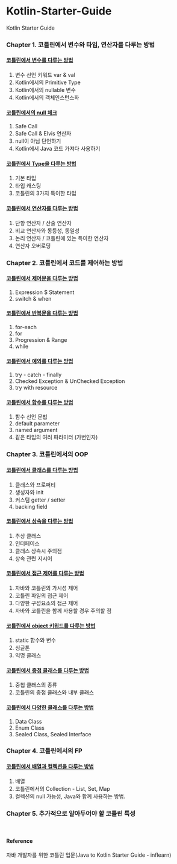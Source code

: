 # Kotlin-Starter-Guide
Kotlin Starter Guide

### Chapter 1. 코틀린에서 변수와 타입, 연산자를 다루는 방법
#### [코틀린에서 변수를 다루는 방법](https://github.com/hiro032/Kotlin-Starter-Guide/blob/main/src/main/kotlin/chapter1/%EC%BD%94%ED%8B%80%EB%A6%B0%EC%97%90%EC%84%9C%20%EB%B3%80%EC%88%98%EB%A5%BC%20%EB%8B%A4%EB%A3%A8%EB%8A%94%20%EB%B0%A9%EB%B2%95.md)
1. 변수 선언 키워드 var & val
2. Kotlin에서의 Primitive Type
3. Kotlin에서의 nullable 변수
4. Kotlin에서의 객체인스턴스화


#### [코틀린에서의 null 체크](https://github.com/hiro032/Kotlin-Starter-Guide/blob/main/src/main/kotlin/chapter2/%EC%BD%94%ED%8B%80%EB%A6%B0%EC%97%90%EC%84%9C%20null%EC%9D%84%20%EB%8B%A4%EB%A3%A8%EB%8A%94%20%EB%B0%A9%EB%B2%95.md)
1. Safe Call
2. Safe Call & Elvis 연산자
3. null이 아님 단언하기
4. Kotlin에서 Java 코드 가져다 사용하기

#### [코틀린에서 Type을 다루는 방법](https://github.com/hiro032/Kotlin-Starter-Guide/blob/main/src/main/kotlin/chapter3/%EC%BD%94%ED%8B%80%EB%A6%B0%EC%97%90%EC%84%9C%20%20Type%EC%9D%84%20%EB%8B%A4%EB%A3%A8%EB%8A%94%20%EB%B0%A9%EB%B2%95.md)
1. 기본 타입
2. 타입 캐스팅
3. 코틀린의 3가지 특이한 타입 

#### [코틀린에서 연산자를 다루는 방법](https://github.com/hiro032/Kotlin-Starter-Guide/blob/main/src/main/kotlin/chapter4/%EC%BD%94%ED%8B%80%EB%A6%B0%EC%97%90%EC%84%9C%20%EC%97%B0%EC%82%B0%EC%9E%90%EB%A5%BC%20%EB%8B%A4%EB%A3%A8%EB%8A%94%20%EB%B0%A9%EB%B2%95.md)
1. 단항 연산자 / 산술 연산자
2. 비교 연산자와 동등성, 동일성
3. 논리 연산자 / 코틀린에 있는 특이한 연산자
4. 연산자 오버로딩


### Chapter 2. 코틀린에서 코드를 제어하는 방법

#### [코틀린에서 제어문을 다루는 방법](https://github.com/hiro032/Kotlin-Starter-Guide/blob/main/src/main/kotlin/chapter5/%EC%BD%94%ED%8B%80%EB%A6%B0%EC%97%90%EC%84%9C%20%EC%A0%9C%EC%96%B4%EB%AC%B8%EC%9D%84%20%EB%8B%A4%EB%A3%A8%EB%8A%94%20%EB%B0%A9%EB%B2%95.md)
1. Expression $ Statement
2. switch & when

#### [코틀린에서 반복문을 다루는 방법](https://github.com/hiro032/Kotlin-Starter-Guide/blob/main/src/main/kotlin/chapter6/%EC%BD%94%ED%8B%80%EB%A6%B0%EC%97%90%EC%84%9C%20%EB%B0%98%EB%B3%B5%EB%AC%B8%EC%9D%84%20%EB%8B%A4%EB%A3%A8%EB%8A%94%20%EB%B0%A9%EB%B2%95.md)
1. for-each
2. for
3. Progression & Range
4. while

#### [코틀린에서 예외를 다루는 방법](https://github.com/hiro032/Kotlin-Starter-Guide/blob/main/src/main/kotlin/chapter7/%EC%BD%94%ED%8B%80%EB%A6%B0%EC%97%90%EC%84%9C%20%EC%98%88%EC%99%B8%EB%A5%BC%20%EB%8B%A4%EB%A3%A8%EB%8A%94%20%EB%B0%A9%EB%B2%95.md)
1. try - catch - finally
2. Checked Exception & UnChecked Exception
3. try with resource

#### [코틀린에서 함수를 다루는 방법](https://github.com/hiro032/Kotlin-Starter-Guide/blob/main/src/main/kotlin/chapter8/%EC%BD%94%ED%8B%80%EB%A6%B0%EC%97%90%EC%84%9C%20%ED%95%A8%EC%88%98%EB%A5%BC%20%EB%8B%A4%EB%A3%A8%EB%8A%94%20%EB%B0%A9%EB%B2%95.md)
1. 함수 선언 문법
2. default parameter
3. named argument
4. 같은 타입의 여러 파라미터 (가변인자)

### Chapter 3. 코틀린에서의 OOP

#### [코틀린에서 클래스를 다루는 방법](https://github.com/hiro032/Kotlin-Starter-Guide/blob/main/src/main/kotlin/chapter9/%EC%BD%94%ED%8B%80%EB%A6%B0%EC%97%90%EC%84%9C%20%ED%81%B4%EB%9E%98%EC%8A%A4%EB%A5%BC%20%EB%8B%A4%EB%A3%A8%EB%8A%94%20%EB%B0%A9%EB%B2%95.md)
1. 클래스와 프로퍼티
2. 생성자와 init
3. 커스텀 getter / setter
4. backing field

#### [코틀린에서 상속을 다루는 방법](https://github.com/hiro032/Kotlin-Starter-Guide/blob/main/src/main/kotlin/chapter10/%EC%BD%94%ED%8B%80%EB%A6%B0%EC%97%90%EC%84%9C%20%EC%83%81%EC%86%8D%EC%9D%84%20%EB%8B%A4%EB%A3%A8%EB%8A%94%20%EB%B0%A9%EB%B2%95.md)
1. 추상 클래스
2. 인터페이스
3. 클래스 상속시 주의점
4. 상속 관련 지시어

#### [코틀린에서 접근 제어를 다루는 방법](https://github.com/hiro032/Kotlin-Starter-Guide/blob/main/src/main/kotlin/chapter11/%EC%BD%94%ED%8B%80%EB%A6%B0%EC%97%90%EC%84%9C%20%EC%A0%91%EA%B7%BC%20%EC%A0%9C%EC%96%B4%EB%A5%BC%20%EB%8B%A4%EB%A3%A8%EB%8A%94%20%EB%B0%A9%EB%B2%95.md)
1. 자바와 코틀린의 가시성 제어
2. 코틀린 파일의 접근 제어
3. 다양한 구성요소의 접근 제어
4. 자바와 코틀린을 함께 사용할 경우 주의할 점


#### [코틀린에서 object 키워드를 다루는 방법](https://github.com/hiro032/Kotlin-Starter-Guide/blob/main/src/main/kotlin/chapter12/%EC%BD%94%ED%8B%80%EB%A6%B0%EC%97%90%EC%84%9C%20object%20%ED%82%A4%EC%9B%8C%EB%93%9C%EB%A5%BC%20%EB%8B%A4%EB%A3%A8%EB%8A%94%20%EB%B0%A9%EB%B2%95.md)
1. static 함수와 변수
2. 싱글톤
3. 익명 클래스

#### [코틀린에서 중첩 클래스를 다루는 방법](https://github.com/hiro032/Kotlin-Starter-Guide/blob/main/src/main/kotlin/chapter13/%EC%BD%94%ED%8B%80%EB%A6%B0%EC%97%90%EC%84%9C%20%EC%A4%91%EC%B2%A9%20%ED%81%B4%EB%9E%98%EC%8A%A4%EB%A5%BC%20%EB%8B%A4%EB%A3%A8%EB%8A%94%20%EB%B0%A9%EB%B2%95.md)
1. 중첩 클래스의 종류
2. 코틀린의 중첩 클래스와 내부 클래스

#### [코틀린에서 다양한 클래스를 다루는 방법](https://github.com/hiro032/Kotlin-Starter-Guide/blob/main/src/main/kotlin/chapter14/%EC%BD%94%ED%8B%80%EB%A6%B0%EC%97%90%EC%84%9C%20%EB%8B%A4%EC%96%91%ED%95%9C%20%ED%81%B4%EB%9E%98%EC%8A%A4%EB%A5%BC%20%EB%8B%A4%EB%A3%A8%EB%8A%94%20%EB%B0%A9%EB%B2%95.md)
1. Data Class
2. Enum Class
3. Sealed Class, Sealed Interface

### Chapter 4. 코틀린에서의 FP
#### [코틀린에서 배열과 컬렉션을 다루는 방법](https://github.com/hiro032/Kotlin-Starter-Guide/blob/main/src/main/kotlin/chapter15/%EC%BD%94%ED%8B%80%EB%A6%B0%EC%97%90%EC%84%9C%20%EB%B0%B0%EC%97%B4%EA%B3%BC%20%EC%BB%AC%EB%A0%89%EC%85%98%EC%9D%84%20%EB%8B%A4%EB%A3%A8%EB%8A%94%20%EB%B0%A9%EB%B2%95.md)
1. 배열
2. 코틀린에서의 Collection - List, Set, Map
3. 컬렉션의 null 가능성, Java와 함께 사용하는 방법.

### Chapter 5. 추가적으로 알아두어야 할 코틀린 특성


</br>

#### Reference
자바 개발자를 위한 코틀린 입문(Java to Kotlin Starter Guide - inflearn)

